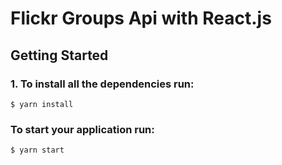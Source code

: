 # Flickr Groups Api with React.js

## Getting Started

### 1. To install all the dependencies run:

```
$ yarn install
```
### To start your application run:

```
$ yarn start
```
